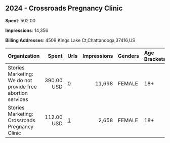 ## 2024 - Crossroads Pregnancy Clinic 
**Spent**: 502.00

**Impressions**: 14,356

**Billing Addresses**: 4509 Kings Lake Ct,Chattanooga,37416,US

|Organization|Spent|Urls|Impressions|Genders|Age Brackets|Country Codes|
|:---|---:|:---|---:|:---|:---|:---|
|Stories Marketing: We do not provide free abortion services|390.00 USD|[0](https://www.snap.com/political-ads/asset/d982ad34bb379151e5cf64b8d7029615bc79ca10ef6ce7fdfa9196f23798a377?mediaType=mp4)|11,698|FEMALE|18+|united states|
|Stories Marketing: Crossroads Pregnancy Clinic|112.00 USD|[1](https://www.snap.com/political-ads/asset/88eb73ab33d923658763bc5b86bf4ef314e8dfdaae3ce29f6a95f4e3f9fd405d?mediaType=mp4)|2,658|FEMALE|18+|united states|
